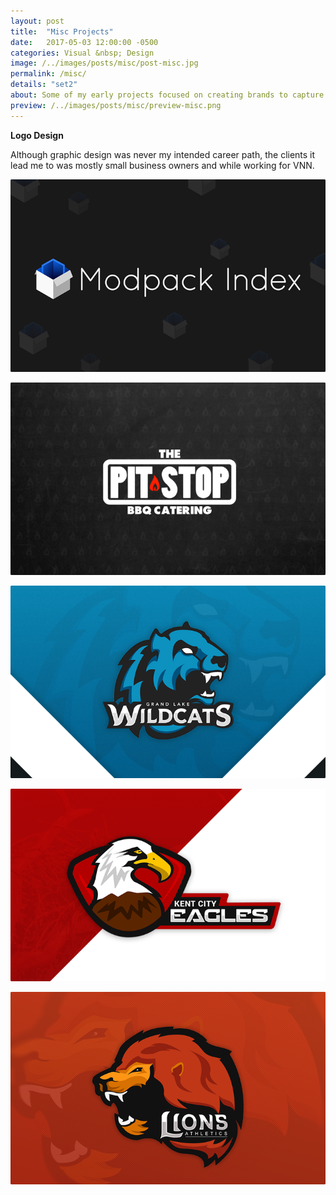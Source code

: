```yaml
---
layout: post
title:  "Misc Projects"
date:   2017-05-03 12:00:00 -0500
categories: Visual &nbsp; Design
image: /../images/posts/misc/post-misc.jpg
permalink: /misc/
details: "set2"
about: Some of my early projects focused on creating brands to capture a company's message. Some of the clients I’ve worked with range from real estate agencies, small businesses, sports teams, and startups.
preview: /../images/posts/misc/preview-misc.png
---
```


**Logo Design**

Although graphic design was never my intended career path, the clients it lead me to was mostly small business owners and while working for VNN.

![Modpack Logo](/../images/posts/misc/modpack-logo.png)

![Pitstop BBQ Logo](/../images/posts/misc/pitstop-logo.png)

![Wildcat Logo](/../images/posts/misc/wildcats-logo.png)

![Eagle Logo](/../images/posts/misc/eagles-logo.png)

![Lion Logo](/../images/posts/misc/lions-logo.png)
